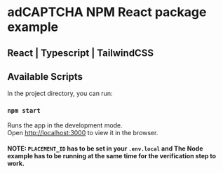 # adCAPTCHA NPM React package example 
## React | Typescript | TailwindCSS

## Available Scripts

In the project directory, you can run:

### `npm start`

Runs the app in the development mode.\
Open [http://localhost:3000](http://localhost:3000) to view it in the browser.

#### NOTE: `PLACEMENT_ID` has to be set in your `.env.local` and The Node example has to be running at the same time for the verification step to work.

